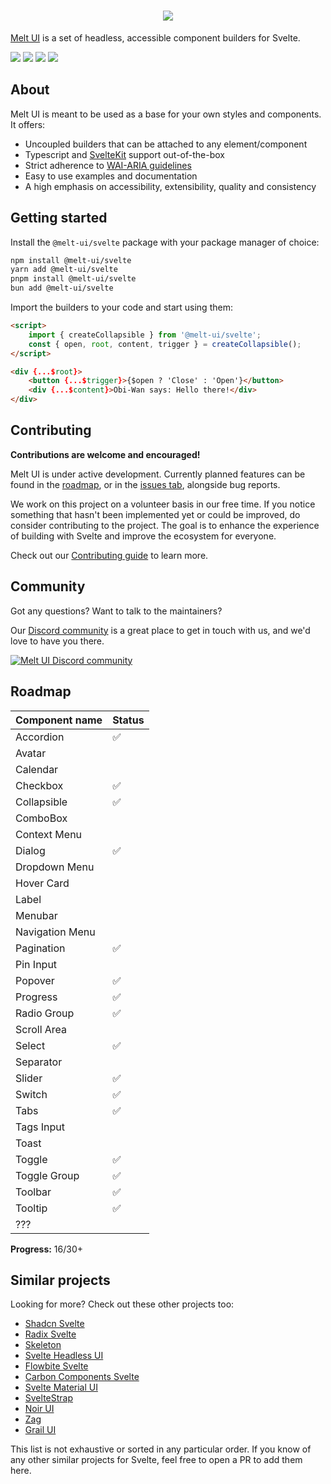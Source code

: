 <h1 align="center">
 <img align="center" src="https://raw.githubusercontent.com/melt-ui/melt-ui/main/static/banner.png"  />
</h1>

[Melt UI](https://www.melt-ui.com/) is a set of headless, accessible component builders for Svelte.

[![](https://img.shields.io/npm/v/@melt-ui/svelte?style=flat-square)](https://www.npmjs.com/package/@melt-ui/svelte)
[![](https://img.shields.io/github/actions/workflow/status/melt-ui/melt-ui/ci.yaml?style=flat-square)](https://github.com/melt-ui/melt-ui/actions/workflows/ci.yaml)
![](https://img.shields.io/github/license/melt-ui/melt-ui?style=flat-square)
[![](https://dcbadge.vercel.app/api/server/2QDjZkYunf?style=flat-square)](https://discord.gg/2QDjZkYunf)

## About

Melt UI is meant to be used as a base for your own styles and components. It offers:

- Uncoupled builders that can be attached to any element/component
- Typescript and [SvelteKit](https://kit.svelte.dev/) support out-of-the-box
- Strict adherence to [WAI-ARIA guidelines](https://www.w3.org/WAI/ARIA/apg/)
- Easy to use examples and documentation
- A high emphasis on accessibility, extensibility, quality and consistency

## Getting started

Install the `@melt-ui/svelte` package with your package manager of choice:

```sh
npm install @melt-ui/svelte
yarn add @melt-ui/svelte
pnpm install @melt-ui/svelte
bun add @melt-ui/svelte
```

Import the builders to your code and start using them:

```html
<script>
	import { createCollapsible } from '@melt-ui/svelte';
	const { open, root, content, trigger } = createCollapsible();
</script>

<div {...$root}>
	<button {...$trigger}>{$open ? 'Close' : 'Open'}</button>
	<div {...$content}>Obi-Wan says: Hello there!</div>
</div>
```

## Contributing

**Contributions are welcome and encouraged!**

Melt UI is under active development. Currently planned features can be found in the [roadmap](#roadmap), or in the [issues tab](https://github.com/melt-ui/melt-ui/issues), alongside bug reports.

We work on this project on a volunteer basis in our free time. If you notice something that hasn't been implemented yet or could be improved, do consider contributing to the project. The goal is to enhance the experience of building with Svelte and improve the ecosystem for everyone.

Check out our [Contributing guide](./CONTRIBUTING.md) to learn more.

## Community

Got any questions? Want to talk to the maintainers?

Our [Discord community](https://discord.gg/2QDjZkYunf) is a great place to get in touch with us, and we'd love to have you there.

<a href="https://discord.gg/2QDjZkYunf" alt="Melt UI Discord community">
<picture>
  <source media="(prefers-color-scheme: dark)" srcset="https://invidget.switchblade.xyz/2QDjZkYunf">
  <img alt="Melt UI Discord community" src="https://invidget.switchblade.xyz/2QDjZkYunf?theme=light">
</picture>
</a>

## Roadmap

| Component name  | Status |
| --------------- | ------ |
| Accordion       | ✅     |
| Avatar          |        |
| Calendar        |        |
| Checkbox        | ✅     |
| Collapsible     | ✅     |
| ComboBox        |        |
| Context Menu    |        |
| Dialog          | ✅     |
| Dropdown Menu   |        |
| Hover Card      |        |
| Label           |        |
| Menubar         |        |
| Navigation Menu |        |
| Pagination      | ✅     |
| Pin Input       |        |
| Popover         | ✅     |
| Progress        | ✅     |
| Radio Group     | ✅     |
| Scroll Area     |        |
| Select          | ✅     |
| Separator       |        |
| Slider          | ✅     |
| Switch          | ✅     |
| Tabs            | ✅     |
| Tags Input      |        |
| Toast           |        |
| Toggle          | ✅     |
| Toggle Group    | ✅     |
| Toolbar         | ✅     |
| Tooltip         | ✅     |
| ???             |        |

**Progress:** 16/30+

## Similar projects

Looking for more? Check out these other projects too:

- [Shadcn Svelte](https://shadcn-svelte.com/)
- [Radix Svelte](https://radix-svelte.com/)
- [Skeleton](https://skeleton.dev/)
- [Svelte Headless UI](https://svelte-headlessui.goss.io/docs)
- [Flowbite Svelte](https://flowbite-svelte.com/)
- [Carbon Components Svelte](https://github.com/carbon-design-system/carbon-components-svelte/)
- [Svelte Material UI](https://sveltematerialui.com/)
- [SvelteStrap](https://github.com/bestguy/sveltestrap)
- [Noir UI](https://github.com/khairulhaaziq/noir-ui)
- [Zag](https://github.com/chakra-ui/zag)
- [Grail UI](https://grail-ui.vercel.app/)

This list is not exhaustive or sorted in any particular order. If you know of any other similar projects for Svelte, feel free to open a PR to add them here.
